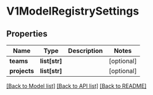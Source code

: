 # V1ModelRegistrySettings

## Properties
Name | Type | Description | Notes
------------ | ------------- | ------------- | -------------
**teams** | **list[str]** |  | [optional] 
**projects** | **list[str]** |  | [optional] 

[[Back to Model list]](../README.md#documentation-for-models) [[Back to API list]](../README.md#documentation-for-api-endpoints) [[Back to README]](../README.md)


